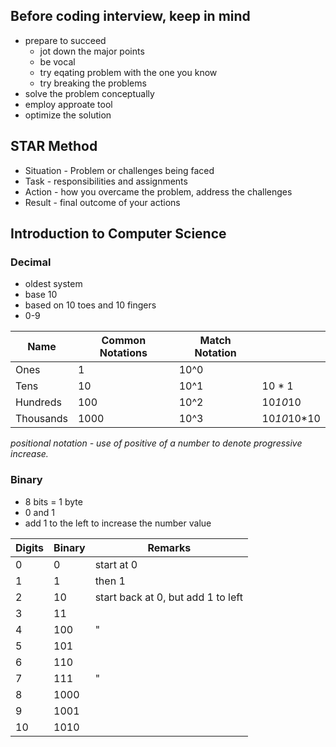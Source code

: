 ## Before coding interview, keep in mind
- prepare to succeed
	- jot down the major points
	- be vocal
	- try eqating problem with the one you know
	- try breaking the problems
- solve the problem conceptually
- employ approate tool
- optimize the solution


## STAR Method
- Situation - Problem or challenges being faced
- Task - responsibilities and assignments
- Action - how you overcame the problem, address the challenges
- Result - final outcome of your actions

## Introduction to Computer Science
### Decimal 
- oldest system
- base 10
- based on 10 toes and 10 fingers
- 0-9

|Name | Common Notations | Match Notation | |
|---|---|---|---|
|Ones|1|10^0||
|Tens|10|10^1|10 * 1|
|Hundreds|100|10^2|10*10*10|
|Thousands|1000|10^3|10*10*10*10|

_positional notation - use of positive of a number to denote progressive increase._

### Binary
- 8 bits = 1 byte
- 0 and 1
- add 1 to the left to increase the number value

|Digits|Binary|Remarks|
|---|---|---|
|0|0|start at 0|
|1|1|then 1|
|2|10|start back at 0, but add 1 to left|
|3|11||
|4|100|"|
|5|101||
|6|110||
|7|111|"|
|8|1000||
|9|1001||
|10|1010||
